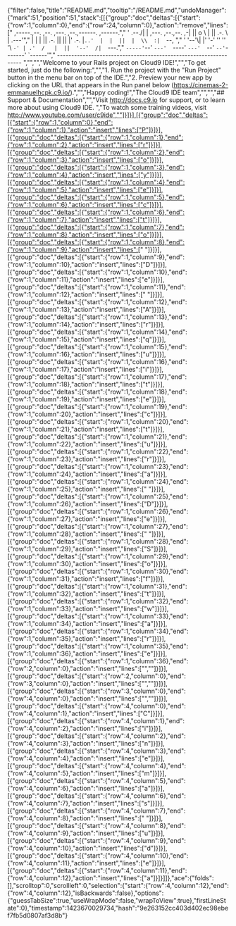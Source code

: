 {"filter":false,"title":"README.md","tooltip":"/README.md","undoManager":{"mark":51,"position":51,"stack":[[{"group":"doc","deltas":[{"start":{"row":1,"column":0},"end":{"row":24,"column":0},"action":"remove","lines":["     ,-----.,--.                  ,--. ,---.   ,--.,------.  ,------.","    '  .--./|  | ,---. ,--.,--. ,-|  || o   \\  |  ||  .-.  \\ |  .---'","    |  |    |  || .-. ||  ||  |' .-. |`..'  |  |  ||  |  \\  :|  `--, ","    '  '--'\\|  |' '-' ''  ''  '\\ `-' | .'  /   |  ||  '--'  /|  `---.","     `-----'`--' `---'  `----'  `---'  `--'    `--'`-------' `------'","    ----------------------------------------------------------------- ","","","Welcome to your Rails project on Cloud9 IDE!","","To get started, just do the following:","","1. Run the project with the \"Run Project\" button in the menu bar on top of the IDE.","2. Preview your new app by clicking on the URL that appears in the Run panel below (https://cinemas-2-emmanuelhcpk.c9.io/).","","Happy coding!","The Cloud9 IDE team","","","## Support & Documentation","","Visit http://docs.c9.io for support, or to learn more about using Cloud9 IDE. ","To watch some training videos, visit http://www.youtube.com/user/c9ide",""]}]}],[{"group":"doc","deltas":[{"start":{"row":1,"column":0},"end":{"row":1,"column":1},"action":"insert","lines":["P"]}]}],[{"group":"doc","deltas":[{"start":{"row":1,"column":1},"end":{"row":1,"column":2},"action":"insert","lines":["r"]}]}],[{"group":"doc","deltas":[{"start":{"row":1,"column":2},"end":{"row":1,"column":3},"action":"insert","lines":["o"]}]}],[{"group":"doc","deltas":[{"start":{"row":1,"column":3},"end":{"row":1,"column":4},"action":"insert","lines":["y"]}]}],[{"group":"doc","deltas":[{"start":{"row":1,"column":4},"end":{"row":1,"column":5},"action":"insert","lines":["e"]}]}],[{"group":"doc","deltas":[{"start":{"row":1,"column":5},"end":{"row":1,"column":6},"action":"insert","lines":["c"]}]}],[{"group":"doc","deltas":[{"start":{"row":1,"column":6},"end":{"row":1,"column":7},"action":"insert","lines":["t"]}]}],[{"group":"doc","deltas":[{"start":{"row":1,"column":7},"end":{"row":1,"column":8},"action":"insert","lines":["o"]}]}],[{"group":"doc","deltas":[{"start":{"row":1,"column":8},"end":{"row":1,"column":9},"action":"insert","lines":[" "]}]}],[{"group":"doc","deltas":[{"start":{"row":1,"column":9},"end":{"row":1,"column":10},"action":"insert","lines":["D"]}]}],[{"group":"doc","deltas":[{"start":{"row":1,"column":10},"end":{"row":1,"column":11},"action":"insert","lines":["e"]}]}],[{"group":"doc","deltas":[{"start":{"row":1,"column":11},"end":{"row":1,"column":12},"action":"insert","lines":[" "]}]}],[{"group":"doc","deltas":[{"start":{"row":1,"column":12},"end":{"row":1,"column":13},"action":"insert","lines":["A"]}]}],[{"group":"doc","deltas":[{"start":{"row":1,"column":13},"end":{"row":1,"column":14},"action":"insert","lines":["r"]}]}],[{"group":"doc","deltas":[{"start":{"row":1,"column":14},"end":{"row":1,"column":15},"action":"insert","lines":["q"]}]}],[{"group":"doc","deltas":[{"start":{"row":1,"column":15},"end":{"row":1,"column":16},"action":"insert","lines":["u"]}]}],[{"group":"doc","deltas":[{"start":{"row":1,"column":16},"end":{"row":1,"column":17},"action":"insert","lines":["i"]}]}],[{"group":"doc","deltas":[{"start":{"row":1,"column":17},"end":{"row":1,"column":18},"action":"insert","lines":["t"]}]}],[{"group":"doc","deltas":[{"start":{"row":1,"column":18},"end":{"row":1,"column":19},"action":"insert","lines":["e"]}]}],[{"group":"doc","deltas":[{"start":{"row":1,"column":19},"end":{"row":1,"column":20},"action":"insert","lines":["c"]}]}],[{"group":"doc","deltas":[{"start":{"row":1,"column":20},"end":{"row":1,"column":21},"action":"insert","lines":["t"]}]}],[{"group":"doc","deltas":[{"start":{"row":1,"column":21},"end":{"row":1,"column":22},"action":"insert","lines":["u"]}]}],[{"group":"doc","deltas":[{"start":{"row":1,"column":22},"end":{"row":1,"column":23},"action":"insert","lines":["r"]}]}],[{"group":"doc","deltas":[{"start":{"row":1,"column":23},"end":{"row":1,"column":24},"action":"insert","lines":["a"]}]}],[{"group":"doc","deltas":[{"start":{"row":1,"column":24},"end":{"row":1,"column":25},"action":"insert","lines":[" "]}]}],[{"group":"doc","deltas":[{"start":{"row":1,"column":25},"end":{"row":1,"column":26},"action":"insert","lines":["D"]}]}],[{"group":"doc","deltas":[{"start":{"row":1,"column":26},"end":{"row":1,"column":27},"action":"insert","lines":["e"]}]}],[{"group":"doc","deltas":[{"start":{"row":1,"column":27},"end":{"row":1,"column":28},"action":"insert","lines":[" "]}]}],[{"group":"doc","deltas":[{"start":{"row":1,"column":28},"end":{"row":1,"column":29},"action":"insert","lines":["S"]}]}],[{"group":"doc","deltas":[{"start":{"row":1,"column":29},"end":{"row":1,"column":30},"action":"insert","lines":["o"]}]}],[{"group":"doc","deltas":[{"start":{"row":1,"column":30},"end":{"row":1,"column":31},"action":"insert","lines":["f"]}]}],[{"group":"doc","deltas":[{"start":{"row":1,"column":31},"end":{"row":1,"column":32},"action":"insert","lines":["t"]}]}],[{"group":"doc","deltas":[{"start":{"row":1,"column":32},"end":{"row":1,"column":33},"action":"insert","lines":["w"]}]}],[{"group":"doc","deltas":[{"start":{"row":1,"column":33},"end":{"row":1,"column":34},"action":"insert","lines":["a"]}]}],[{"group":"doc","deltas":[{"start":{"row":1,"column":34},"end":{"row":1,"column":35},"action":"insert","lines":["r"]}]}],[{"group":"doc","deltas":[{"start":{"row":1,"column":35},"end":{"row":1,"column":36},"action":"insert","lines":["e"]}]}],[{"group":"doc","deltas":[{"start":{"row":1,"column":36},"end":{"row":2,"column":0},"action":"insert","lines":["",""]}]}],[{"group":"doc","deltas":[{"start":{"row":2,"column":0},"end":{"row":3,"column":0},"action":"insert","lines":["",""]}]}],[{"group":"doc","deltas":[{"start":{"row":3,"column":0},"end":{"row":4,"column":0},"action":"insert","lines":["",""]}]}],[{"group":"doc","deltas":[{"start":{"row":4,"column":0},"end":{"row":4,"column":1},"action":"insert","lines":["C"]}]}],[{"group":"doc","deltas":[{"start":{"row":4,"column":1},"end":{"row":4,"column":2},"action":"insert","lines":["i"]}]}],[{"group":"doc","deltas":[{"start":{"row":4,"column":2},"end":{"row":4,"column":3},"action":"insert","lines":["n"]}]}],[{"group":"doc","deltas":[{"start":{"row":4,"column":3},"end":{"row":4,"column":4},"action":"insert","lines":["e"]}]}],[{"group":"doc","deltas":[{"start":{"row":4,"column":4},"end":{"row":4,"column":5},"action":"insert","lines":["m"]}]}],[{"group":"doc","deltas":[{"start":{"row":4,"column":5},"end":{"row":4,"column":6},"action":"insert","lines":["a"]}]}],[{"group":"doc","deltas":[{"start":{"row":4,"column":6},"end":{"row":4,"column":7},"action":"insert","lines":["s"]}]}],[{"group":"doc","deltas":[{"start":{"row":4,"column":7},"end":{"row":4,"column":8},"action":"insert","lines":[" "]}]}],[{"group":"doc","deltas":[{"start":{"row":4,"column":8},"end":{"row":4,"column":9},"action":"insert","lines":["u"]}]}],[{"group":"doc","deltas":[{"start":{"row":4,"column":9},"end":{"row":4,"column":10},"action":"insert","lines":["d"]}]}],[{"group":"doc","deltas":[{"start":{"row":4,"column":10},"end":{"row":4,"column":11},"action":"insert","lines":["e"]}]}],[{"group":"doc","deltas":[{"start":{"row":4,"column":11},"end":{"row":4,"column":12},"action":"insert","lines":["a"]}]}]]},"ace":{"folds":[],"scrolltop":0,"scrollleft":0,"selection":{"start":{"row":4,"column":12},"end":{"row":4,"column":12},"isBackwards":false},"options":{"guessTabSize":true,"useWrapMode":false,"wrapToView":true},"firstLineState":0},"timestamp":1423670029734,"hash":"9e263152cc403d402ec98ebef7fb5d0807af3d8b"}